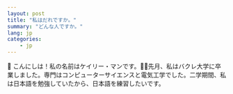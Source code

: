 ```yaml
---
layout: post
title: "私はだれですか。"
summary: "どんな人ですか。"
lang: jp
categories:
    - jp
---
```


こんにしは！私の名前はケイリー・マンです。先月、私はバクレ大学に卒業しました。専門はコンピューターサイエンスと電気工学でした。二学期間、私は日本語を勉強していたから、日本語を練習したいです。